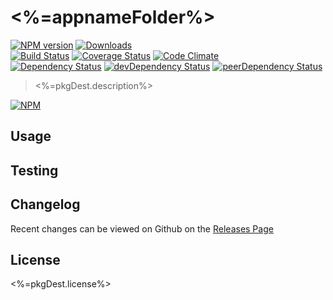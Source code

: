 # <%=appnameFolder%> 
[![NPM version](https://badge.fury.io/js/<%=appnameFolder%>.svg)](http://badge.fury.io/js/<%=appnameFolder%>) [![Downloads](http://img.shields.io/npm/dm/<%=appnameFolder%>.svg)](http://badge.fury.io/js/<%=appnameFolder%>)   
[![Build Status](https://travis-ci.org/<%=githubUser%>/<%=appnameFolder%>.svg?branch=master)](https://travis-ci.org/<%=githubUser%>/<%=appnameFolder%>) [![Coverage Status](https://img.shields.io/coveralls/<%=githubUser%>/<%=appnameFolder%>.svg)](https://coveralls.io/r/<%=githubUser%>/<%=appnameFolder%>) [![Code Climate](https://codeclimate.com/github/<%=githubUser%>/<%=appnameFolder%>/badges/gpa.svg)](https://codeclimate.com/github/<%=githubUser%>/<%=appnameFolder%>)   
[![Dependency Status](https://david-dm.org/<%=githubUser%>/<%=appnameFolder%>.svg)](https://david-dm.org/<%=githubUser%>/<%=appnameFolder%>) [![devDependency Status](https://david-dm.org/<%=githubUser%>/<%=appnameFolder%>/dev-status.svg)](https://david-dm.org/<%=githubUser%>/<%=appnameFolder%>#info=devDependencies) [![peerDependency Status](https://david-dm.org/<%=githubUser%>/<%=appnameFolder%>/peer-status.svg)](https://david-dm.org/<%=githubUser%>/<%=appnameFolder%>#info=peerDependencies)    


> <%=pkgDest.description%>

[![NPM](https://nodei.co/npm/<%=appnameFolder%>.png?downloads=true&downloadRank=true&stars=true)](https://nodei.co/npm/<%=appnameFolder%>)

## Usage


## Testing


## Changelog

Recent changes can be viewed on Github on the [Releases Page](https://github.com/<%=githubUser%>/<%=appnameFolder%>/releases)

## License

<%=pkgDest.license%>
